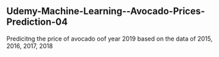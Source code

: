 ## Udemy-Machine-Learning--Avocado-Prices-Prediction-04
Predicitng the price of avocado oof year 2019 based on the data of 2015, 2016, 2017, 2018 

 
